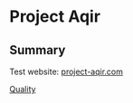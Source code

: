 # Project Aqir

## Summary

Test website: [project-aqir.com](http://www.project-aqir.co.uk/)  

[Quality](./quality.md)
